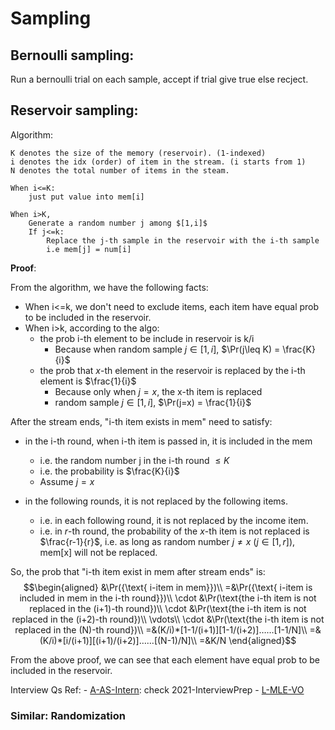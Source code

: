 # Sampling

## Bernoulli sampling:

Run a bernoulli trial on each sample, accept if trial give true else recject.

[Wiki-Bernoulli_sampling]:(https://en.wikipedia.org/wiki/Bernoulli_sampling)



## Reservoir sampling:

Algorithm: 
```
K denotes the size of the memory (reservoir). (1-indexed)
i denotes the idx (order) of item in the stream. (i starts from 1)
N denotes the total number of items in the steam.

When i<=K:
    just put value into mem[i]

When i>K, 
    Generate a random number j among $[1,i]$
    If j<=k:
        Replace the j-th sample in the reservoir with the i-th sample
        i.e mem[j] = num[i]
```
					
**Proof**:

From the algorithm, we have the following facts:

- When i<=k, we don't need to exclude items, each item have equal prob to be included in the reservoir.
- When i>k, according to the algo:
  - the prob i-th element to be include in reservoir is k/i
    - Because when random sample $j \in [1,i]$, $\Pr(j\leq K) = \frac{K}{i}$
  - the prob that $x$-th element in the reservoir is replaced by the i-th element is $\frac{1}{i}$
    - Because only when $j=x$, the x-th item is replaced
    - random sample $j\in[1,i]$, $\Pr(j=x) = \frac{1}{i}$

After the stream ends, "i-th item exists in mem" need to satisfy:  

- in the i-th round, when i-th item is passed in, it is included in the mem
  - i.e. the random number j in the i-th round $\leq K$
  - i.e. the probability is $\frac{K}{i}$
  - Assume  $j = x$

- in the following rounds, it is not replaced by the following items. 
  - i.e. in each following round, it is not replaced by the income item.
  - i.e. in $r$-th round, the probability of the $x$-th item is not replaced is $\frac{r-1}{r}$, i.e. as long as random number $j \neq x$ ($j\in[1,r]$), mem[x] will not be replaced.

So, the prob that "i-th item exist in mem after stream ends" is:
$$\begin{aligned}
&\Pr({\text{ i-item in mem}})\\
=&\Pr({\text{ i-item is included in mem in the i-th round}})\\
\cdot &\Pr(\text{the i-th item is not replaced in the (i+1)-th round})\\
\cdot &\Pr(\text{the i-th item is not replaced in the (i+2)-th round})\\
\vdots\\
\cdot &\Pr(\text{the i-th item is not replaced in the (N)-th round})\\
=&(K/i)*[1-1/(i+1)][1-1/(i+2)]……[1-1/N]\\
=&(K/i)*[i/(i+1)][(i+1)/(i+2)]……[(N-1)/N]\\
=&K/N
\end{aligned}$$

From the above proof, we can see that each element have equal prob to be included in the reservoir.

Interview Qs Ref:
    - [A-AS-Intern](https://www.1point3acres.com/bbs/thread-701069-1-1.html): check 2021-InterviewPrep
    - [L-MLE-VO]()


### Similar: Randomization


